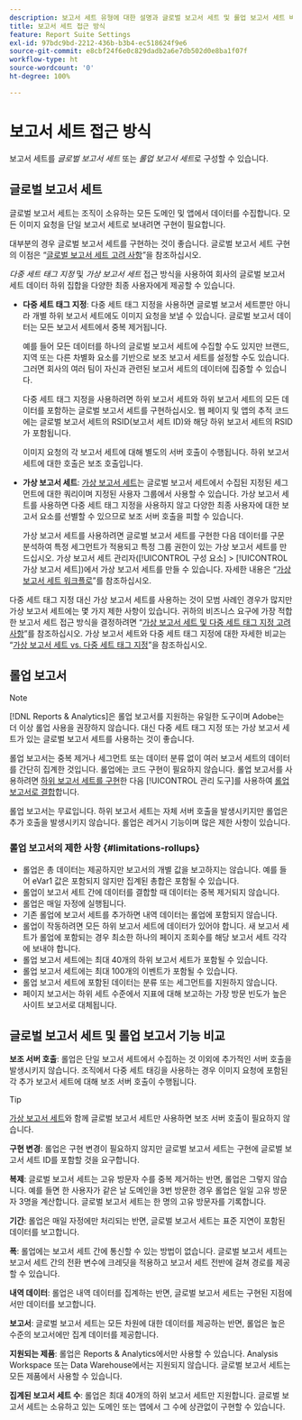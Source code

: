 ```yaml
---
description: 보고서 세트 유형에 대한 설명과 글로벌 보고서 세트 및 롤업 보고서 세트 비교입니다.
title: 보고서 세트 접근 방식
feature: Report Suite Settings
exl-id: 97bdc9bd-2212-436b-b3b4-ec518624f9e6
source-git-commit: e8cbf24f6e0c829dadb2a6e7db502d0e8ba1f07f
workflow-type: ht
source-wordcount: '0'
ht-degree: 100%

---
```


# 보고서 세트 접근 방식

<!-- change filename since page name changed? -->

보고서 세트를 *글로벌 보고서 세트* 또는 *롤업 보고서 세트*&#x200B;로 구성할 수 있습니다.

## 글로벌 보고서 세트

글로벌 보고서 세트는 조직이 소유하는 모든 도메인 및 앱에서 데이터를 수집합니다. 모든 이미지 요청을 단일 보고서 세트로 보내려면 구현이 필요합니다.

대부분의 경우 글로벌 보고서 세트를 구현하는 것이 좋습니다. 글로벌 보고서 세트 구현의 이점은 “[글로벌 보고서 세트 고려 사항](https://experienceleague.adobe.com/docs/analytics/implementation/prepare/global-rs.html)”을 참조하십시오.

*다중 세트 태그 지정* 및 *가상 보고서 세트* 접근 방식을 사용하여 회사의 글로벌 보고서 세트 데이터 하위 집합을 다양한 최종 사용자에게 제공할 수 있습니다.

* **다중 세트 태그 지정**: 다중 세트 태그 지정을 사용하면 글로벌 보고서 세트뿐만 아니라 개별 하위 보고서 세트에도 이미지 요청을 보낼 수 있습니다. 글로벌 보고서 데이터는 모든 보고서 세트에서 중복 제거됩니다.

   예를 들어 모든 데이터를 하나의 글로벌 보고서 세트에 수집할 수도 있지만 브랜드, 지역 또는 다른 차별화 요소를 기반으로 보조 보고서 세트를 설정할 수도 있습니다. 그러면 회사의 여러 팀이 자신과 관련된 보고서 세트의 데이터에 집중할 수 있습니다.

   다중 세트 태그 지정을 사용하려면 하위 보고서 세트와 하위 보고서 세트의 모든 데이터를 포함하는 글로벌 보고서 세트를 구현하십시오. 웹 페이지 및 앱의 추적 코드에는 글로벌 보고서 세트의 RSID(보고서 세트 ID)와 해당 하위 보고서 세트의 RSID가 포함됩니다.<!-- Wording/be more specific? And include any links? -->

   이미지 요청의 각 보고서 세트에 대해 별도의 서버 호출이 수행됩니다. 하위 보고서 세트에 대한 호출은 보조 호출입니다.

* **가상 보고서 세트**: [가상 보고서 세트](/help/components/vrs/vrs-about.md)는 글로벌 보고서 세트에서 수집된 지정된 세그먼트에 대한 쿼리이며 지정된 사용자 그룹에서 사용할 수 있습니다. 가상 보고서 세트를 사용하면 다중 세트 태그 지정을 사용하지 않고 다양한 최종 사용자에 대한 보고서 요소를 선별할 수 있으므로 보조 서버 호출을 피할 수 있습니다.

   가상 보고서 세트를 사용하려면 글로벌 보고서 세트를 구현한 다음 데이터를 구문 분석하여 특정 세그먼트가 적용되고 특정 그룹 권한이 있는 가상 보고서 세트를 만드십시오. 가상 보고서 세트 관리자([!UICONTROL 구성 요소] > [!UICONTROL 가상 보고서 세트])에서 가상 보고서 세트를 만들 수 있습니다. 자세한 내용은 “[가상 보고서 세트 워크플로](/help/components/vrs/c-workflow-vrs/vrs-workflow.md)”를 참조하십시오.

다중 세트 태그 지정 대신 가상 보고서 세트를 사용하는 것이 모범 사례인 경우가 많지만 가상 보고서 세트에는 몇 가지 제한 사항이 있습니다. 귀하의 비즈니스 요구에 가장 적합한 보고서 세트 접근 방식을 결정하려면 “[가상 보고서 세트 및 다중 세트 태그 지정 고려 사항](/help/components/vrs/vrs-considerations.md)”를 참조하십시오. 가상 보고서 세트와 다중 세트 태그 지정에 대한 자세한 비교는 “[가상 보고서 세트 vs. 다중 세트 태그 지정](/help/components/vrs/vrs-about.md#section_317E4D21CCD74BC38166D2F57D214F78)”을 참조하십시오.

## 롤업 보고서

>[!NOTE]
>
>[!DNL Reports & Analytics]은 롤업 보고서를 지원하는 유일한 도구이며 Adobe는 더 이상 롤업 사용을 권장하지 않습니다. 대신 다중 세트 태그 지정 또는 가상 보고서 세트가 있는 글로벌 보고서 세트를 사용하는 것이 좋습니다.

롤업 보고서는 중복 제거나 세그먼트 또는 데이터 분류 없이 여러 보고서 세트의 데이터를 간단히 집계한 것입니다. 롤업에는 코드 구현이 필요하지 않습니다. 롤업 보고서를 사용하려면 [하위 보고서 세트를 구현](/help/admin/admin/c-manage-report-suites/c-new-report-suite/t-create-a-report-suite.md)한 다음 [!UICONTROL 관리 도구]를 사용하여 [롤업 보고서로 결합](/help/admin/admin/c-manage-report-suites/c-new-report-suite/t-rollups.md)합니다.

롤업 보고서는 무료입니다. 하위 보고서 세트는 자체 서버 호출을 발생시키지만 롤업은 추가 호출을 발생시키지 않습니다. 롤업은 레거시 기능이며 많은 제한 사항이 있습니다.

### 롤업 보고서의 제한 사항 {#limitations-rollups}

* 롤업은 총 데이터는 제공하지만 보고서의 개별 값을 보고하지는 않습니다. 예를 들어 eVar1 값은 포함되지 않지만 집계된 총합은 포함될 수 있습니다.
* 롤업이 보고서 세트 간에 데이터를 결합할 때 데이터는 중복 제거되지 않습니다.
* 롤업은 매일 자정에 실행됩니다.
* 기존 롤업에 보고서 세트를 추가하면 내역 데이터는 롤업에 포함되지 않습니다.
* 롤업이 작동하려면 모든 하위 보고서 세트에 데이터가 있어야 합니다. 새 보고서 세트가 롤업에 포함되는 경우 최소한 하나의 페이지 조회수를 해당 보고서 세트 각각에 보내야 합니다.
* 롤업 보고서 세트에는 최대 40개의 하위 보고서 세트가 포함될 수 있습니다.
* 롤업 보고서 세트에는 최대 100개의 이벤트가 포함될 수 있습니다.
* 롤업 보고서 세트에 포함된 데이터는 분류 또는 세그먼트를 지원하지 않습니다.
* 페이지 보고서는 하위 세트 수준에서 지표에 대해 보고하는 가장 방문 빈도가 높은 사이트 보고서로 대체됩니다.

## 글로벌 보고서 세트 및 롤업 보고서 기능 비교

**보조 서버 호출**: 롤업은 단일 보고서 세트에서 수집하는 것 이외에 추가적인 서버 호출을 발생시키지 않습니다. 조직에서 다중 세트 태깅을 사용하는 경우 이미지 요청에 포함된 각 추가 보고서 세트에 대해 보조 서버 호출이 수행됩니다.

>[!TIP]
>
>[가상 보고서 세트](/help/components/vrs/vrs-considerations.md)와 함께 글로벌 보고서 세트만 사용하면 보조 서버 호출이 필요하지 않습니다.

**구현 변경**: 롤업은 구현 변경이 필요하지 않지만 글로벌 보고서 세트는 구현에 글로벌 보고서 세트 ID를 포함할 것을 요구합니다.

**복제**: 글로벌 보고서 세트는 고유 방문자 수를 중복 제거하는 반면, 롤업은 그렇지 않습니다. 예를 들면 한 사용자가 같은 날 도메인을 3번 방문한 경우 롤업은 일일 고유 방문자 3명을 계산합니다. 글로벌 보고서 세트는 한 명의 고유 방문자를 기록합니다.

**기간**: 롤업은 매일 자정에만 처리되는 반면, 글로벌 보고서 세트는 표준 지연이 포함된 데이터를 보고합니다.

**폭**: 롤업에는 보고서 세트 간에 통신할 수 있는 방법이 없습니다. 글로벌 보고서 세트는 보고서 세트 간의 전환 변수에 크레딧을 적용하고 보고서 세트 전반에 걸쳐 경로를 제공할 수 있습니다.

**내역 데이터**: 롤업은 내역 데이터를 집계하는 반면, 글로벌 보고서 세트는 구현된 지점에서만 데이터를 보고합니다.

**보고서**: 글로벌 보고서 세트는 모든 차원에 대한 데이터를 제공하는 반면, 롤업은 높은 수준의 보고서에만 집계 데이터를 제공합니다.

**지원되는 제품**: 롤업은 Reports &amp; Analytics에서만 사용할 수 있습니다. Analysis Workspace 또는 Data Warehouse에서는 지원되지 않습니다. 글로벌 보고서 세트는 모든 제품에서 사용할 수 있습니다.

**집계된 보고서 세트 수**: 롤업은 최대 40개의 하위 보고서 세트만 지원합니다. 글로벌 보고서 세트는 소유하고 있는 도메인 또는 앱에서 그 수에 상관없이 구현할 수 있습니다.
